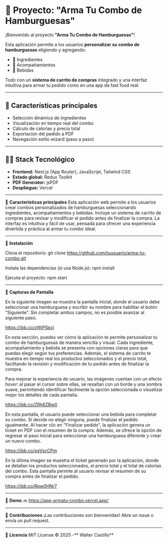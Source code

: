 # 🍔 Proyecto: "Arma Tu Combo de Hamburguesas"

¡Bienvenido al proyecto **"Arma Tu Combo de Hamburguesas"**!

Esta aplicación permite a los usuarios **personalizar su combo de hamburguesas** eligiendo y agregando:

- 🥩 Ingredientes 
- 🍟 Acompañamientos
- 🥤 Bebidas

Todo con un **sistema de carrito de compras** integrado y una interfaz intuitiva para armar tu pedido como en una app de fast food real.

---

## 🚀 Características principales

- Selección dinámica de ingredientes
- Visualización en tiempo real del combo
- Cálculo de calorías y precio total
- Exportación del pedido a PDF
- Navegación estilo wizard (paso a paso)

---

## 🧑‍💻 Stack Tecnológico

- **Frontend:** Next.js (App Router), JavaScript, Tailwind CSS
- **Estado global:** Redux Toolkit
- **PDF Generator:** jsPDF
- **Despliegue:** Vercel

---
🚀 **Características principales**
Esta aplicación web permite a los usuarios crear combos personalizados de hamburguesas seleccionando ingredientes, acompañamientos y bebidas. Incluye un sistema de carrito de compras para revisar y modificar el pedido antes de finalizar la compra. La interfaz es intuitiva y fácil de usar, pensada para ofrecer una experiencia divertida y práctica al armar tu combo ideal.


---
📌 **Instalación**

Clona el repositorio:
git clone https://github.com/tuusuario/arma-tu-combo.git  

Instala las dependencias (si usa Node.js):
npm install  


Ejecuta el proyecto:
npm start  

---
📸 **Capturas de Pantalla**

En la siguiente imagen se muestra la pantalla inicial, donde el usuario debe seleccionar una hamburguesa y escribir su nombre para habilitar el botón "Siguiente". Sin completar ambos campos, no es posible avanzar al siguiente paso.

https://ibb.co/zWjPSpcj


En esta sección, puedes ver cómo la aplicación te permite personalizar tu combo de hamburguesas de manera sencilla y visual. Cada ingrediente, acompañamiento y bebida se presenta con opciones claras para que puedas elegir según tus preferencias. Además, el sistema de carrito te muestra en tiempo real los productos seleccionados y el precio total, facilitando la revisión y modificación de tu pedido antes de finalizar la compra.

Para mejorar la experiencia de usuario, las imágenes cuentan con un efecto *hover*: al pasar el cursor sobre ellas, se resaltan con un borde y una sombra suave, permitiendo identificar fácilmente la opción seleccionada o visualizar mejor los detalles de cada pantalla.

https://ibb.co/ZRh6ZBw0


En esta pantalla, el usuario puede seleccionar una bebida para completar su combo. Si decide no elegir ninguna, puede finalizar el pedido igualmente. Al hacer clic en "Finalizar pedido", la aplicación genera un ticket en PDF con el resumen de la compra. Además, se ofrece la opción de regresar al paso inicial para seleccionar una hamburguesa diferente y crear un nuevo combo.

https://ibb.co/xqVscCPm


En la última imagen se muestra el ticket generado por la aplicación, donde se detallan los productos seleccionados, el precio total y el total de calorías del combo. Esta pantalla permite al usuario revisar el resumen de su compra antes de finalizar el pedido.

https://ibb.co/Rpw0HNr7

---
🔗 **Demo**
🔜 https://app-armatu-combo.vercel.app/

  
---
🤝 **Contribuciones**
¡Las contribuciones son bienvenidas! Abre un issue o envía un pull request.


---
📜 **Licencia**
MIT License © 2025 -** Walter Castillo**